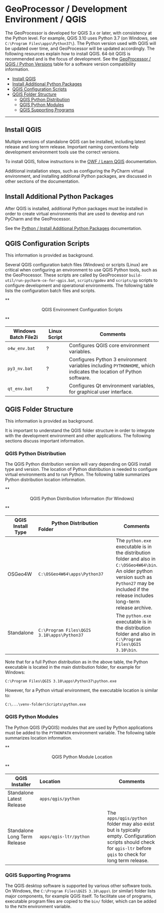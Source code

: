 # GeoProcessor / Development Environment / QGIS #

The GeoProcessor is developed for QGIS 3.x or later, with consistency at the Python level.
For example, QGIS 3.10 uses Python 3.7 (on Windows, see `C:\Program Files\apps\Python37\`).
The Python version used with QGIS will be updated over time, and GeoProcessor will be updated accordingly.
The following resources explain how to install QGIS.
64-bit QGIS is recommended and is the focus of development.
See the [GeoProcessor / QGIS / Python Versions](../dev-new/dev-new.md#install-qgis) table for a software version compatibility information.


* [Install QGIS](#install-qgis)
* [Install Additional Python Packages](#install-additional-python-packages)
* [QGIS Configuration Scripts](#qgis-configuration-scripts)
* [QGIS Folder Structure](#qgis-folder-structure)
    + [QGIS Python Distribution](#qgis-python-distribution)
    + [QGIS Python Modules](#qgis-python-modules)
    + [QGIS Supporting Programs](#qgis-supporting-programs)

-------------

## Install QGIS ##

Multiple versions of standalone QGIS can be installed, including latest release and long term release.
Important naming conventions help development environment tools use the correct versions.

To install QGIS, follow instructions in the
[OWF / Learn QGIS](http://learn.openwaterfoundation.org/owf-learn-qgis/install-qgis/install-qgis/) documentation.

Additional installation steps, such as configuring the PyCharm virtual environment,
and installing additional Python packages, are discussed in other sections of the documentation.

## Install Additional Python Packages ##

After QGIS is installed, additional Python packages must be installed in order to create
virtual environments that are used to develop and run PyCharm and the GeoProcessor.

See the [Python / Install Additional Python Packages](python.md#install-additional-python-packages)
documentation.

## QGIS Configuration Scripts ##

This information is provided as background.

Several QGIS configuration batch files (Windows) or scripts (Linux) are critical when configuring an environment to use QGIS Python tools,
such as the GeoProcessor.
These scripts are called by GeoProcessor `build-util/run-pycharm-ce-for-qgis.bat`,
`scripts/gpdev` and `scripts/gp` scripts to configure development and operational environments.
The following table lists the configuration batch files and scripts.

**<p style="text-align: center;">
QGIS Environment Configuration Scripts
</p>**

| **Windows Batch File2i&nbsp;** | **Linux Script** | **Comments** |
| -- | -- | -- |
| `o4w_env.bat` | ? | Configures QGIS core environment variables. |
| `py3_nv.bat` | ? | Configures Python 3 environment variables including `PYTHONHOME`, which indicates the location of Python software. |
| `qt_env.bat` | ? | Configures Qt environment variables, for graphical user interface. |

## QGIS Folder Structure ##

This information is provided as background.

It is important to understand the QGIS folder structure in order to integrate with the development environment and other applications.
The following sections discuss important information.

### QGIS Python Distribution ###

The QGIS Python distribution version will vary depending on QGIS install type and version.
The location of Python distribution is needed to configure virtual environments and to run Python.
The following table summarizes Python distribution location information.

**<p style="text-align: center;">
QGIS Python Distribution Information (for Windows)
</p>**

| **QGIS Install Type** | **Python Distribution Folder**&nbsp;&nbsp;&nbsp;&nbsp;&nbsp;&nbsp;&nbsp;&nbsp;&nbsp;&nbsp;&nbsp;&nbsp;&nbsp;&nbsp;&nbsp;&nbsp;&nbsp;&nbsp;&nbsp;&nbsp;&nbsp;&nbsp;&nbsp;&nbsp;&nbsp;&nbsp;&nbsp;&nbsp;&nbsp;&nbsp;&nbsp;&nbsp;&nbsp;&nbsp;&nbsp;&nbsp;&nbsp;&nbsp;&nbsp;&nbsp;&nbsp;&nbsp;&nbsp;&nbsp; | **Comments** |
| -- | -- | -- |
| OSGeo4W | `C:\OSGeo4W64\apps\Python37` | The `python.exe` executable is in the distribution folder and also in `C:\OSGeo4W64\bin`.  An older python version such as `Python27` may be included if the release includes long-term release archive. |
| Standalone | `C:\Program Files\QGIS 3.10\apps\Python37`| The `python.exe` executable is in the distribution folder and also in `C:\Program Files\QGIS 3.10\bin`. |

Note that for a full Python distribution as in the above table, the Python executable is located in the main
distribution folder, for example for Windows:

```
C:\Program Files\QGIS 3.10\apps\Python37\python.exe
```

However, for a Python virtual environment, the executable location is similar to:

```
C:\...\venv-folder\Scripts\python.exe
```

### QGIS Python Modules ###

The Python QGIS (PyQGIS) modules that are used by Python applications must be added to the `PYTHONPATH` environment variable.
The following table summarizes location information.

**<p style="text-align: center;">
QGIS Python Module Location
</p>**

| **QGIS Installer** | **Location**&nbsp;&nbsp;&nbsp;&nbsp;&nbsp;&nbsp;&nbsp;&nbsp;&nbsp;&nbsp;&nbsp;&nbsp;&nbsp;&nbsp;&nbsp;&nbsp;&nbsp;&nbsp;&nbsp;&nbsp;&nbsp;&nbsp;&nbsp;&nbsp;&nbsp;&nbsp;&nbsp;&nbsp;&nbsp;&nbsp;&nbsp;&nbsp; | **Comments** |
| -- | -- | -- |
| Standalone Latest Release | `apps/qgis/python` | |
| Standalone Long Term Release | `apps/qgis-ltr/python` | The `apps/qgis/python` folder may also exist but is typically empty.  Configuration scripts should check for `qgis-ltr` before `gqis` to check for long term release. |

### QGIS Supporting Programs ###

The QGIS desktop software is supported by various other software tools.
On Windows, the `C:\Program Files\QGIS 3.10\apps\` (or similar) folder lists major components,
for example QGIS itself.
To facilitate use of programs, executable program files are copied to the `bin/` folder,
which can be added to the `PATH` environment variable.
